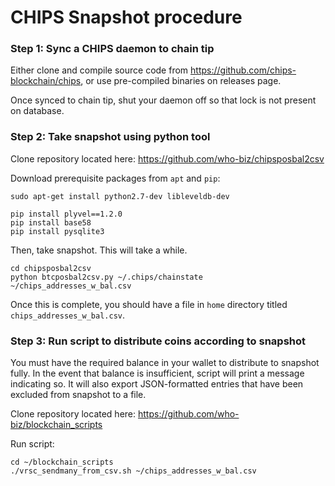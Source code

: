 # CHIPS Snapshot procedure

### Step 1: Sync a CHIPS daemon to chain tip

Either clone and compile source code from https://github.com/chips-blockchain/chips, or use pre-compiled binaries on releases page.

Once synced to chain tip, shut your daemon off so that lock is not present on database.

### Step 2: Take snapshot using python tool

Clone repository located here: https://github.com/who-biz/chipsposbal2csv

Download prerequisite packages from `apt` and `pip`:

`sudo apt-get install python2.7-dev libleveldb-dev`

```
pip install plyvel==1.2.0
pip install base58
pip install pysqlite3
```

Then, take snapshot.  This will take a while.

```
cd chipsposbal2csv
python btcposbal2csv.py ~/.chips/chainstate ~/chips_addresses_w_bal.csv
```

Once this is complete, you should have a file in `home` directory titled `chips_addresses_w_bal.csv`.

### Step 3: Run script to distribute coins according to snapshot

You must have the required balance in your wallet to distribute to snapshot fully.  In the event that balance is insufficient, script will print a message indicating so.  It will also export JSON-formatted entries that have been excluded from snapshot to a file.

Clone repository located here: https://github.com/who-biz/blockchain_scripts

Run script:

```
cd ~/blockchain_scripts
./vrsc_sendmany_from_csv.sh ~/chips_addresses_w_bal.csv
```

